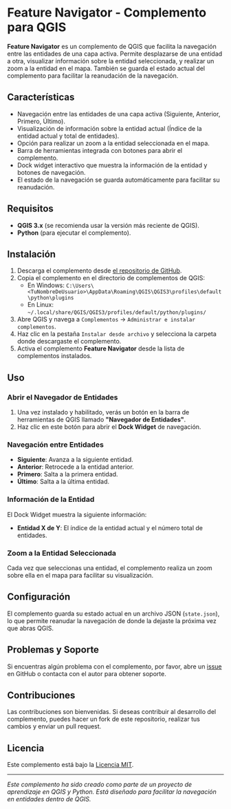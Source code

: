 # Feature Navigator - Complemento para QGIS

**Feature Navigator** es un complemento de QGIS que facilita la navegación entre las entidades de una capa activa. Permite desplazarse de una entidad a otra, visualizar información sobre la entidad seleccionada, y realizar un zoom a la entidad en el mapa. También se guarda el estado actual del complemento para facilitar la reanudación de la navegación.

## Características

- Navegación entre las entidades de una capa activa (Siguiente, Anterior, Primero, Último).
- Visualización de información sobre la entidad actual (Índice de la entidad actual y total de entidades).
- Opción para realizar un zoom a la entidad seleccionada en el mapa.
- Barra de herramientas integrada con botones para abrir el complemento.
- Dock widget interactivo que muestra la información de la entidad y botones de navegación.
- El estado de la navegación se guarda automáticamente para facilitar su reanudación.

## Requisitos

- **QGIS 3.x** (se recomienda usar la versión más reciente de QGIS).
- **Python** (para ejecutar el complemento).

## Instalación

1. Descarga el complemento desde [el repositorio de GitHub](#).
2. Copia el complemento en el directorio de complementos de QGIS:
   - En Windows: `C:\Users\<TuNombreDeUsuario>\AppData\Roaming\QGIS\QGIS3\profiles\default\python\plugins`
   - En Linux: `~/.local/share/QGIS/QGIS3/profiles/default/python/plugins/`
3. Abre QGIS y navega a `Complementos` -> `Administrar e instalar complementos`.
4. Haz clic en la pestaña `Instalar desde archivo` y selecciona la carpeta donde descargaste el complemento.
5. Activa el complemento **Feature Navigator** desde la lista de complementos instalados.

## Uso

### Abrir el Navegador de Entidades

1. Una vez instalado y habilitado, verás un botón en la barra de herramientas de QGIS llamado **"Navegador de Entidades"**.
2. Haz clic en este botón para abrir el **Dock Widget** de navegación.

### Navegación entre Entidades

- **Siguiente**: Avanza a la siguiente entidad.
- **Anterior**: Retrocede a la entidad anterior.
- **Primero**: Salta a la primera entidad.
- **Último**: Salta a la última entidad.

### Información de la Entidad

El Dock Widget muestra la siguiente información:
- **Entidad X de Y**: El índice de la entidad actual y el número total de entidades.

### Zoom a la Entidad Seleccionada

Cada vez que seleccionas una entidad, el complemento realiza un zoom sobre ella en el mapa para facilitar su visualización.

## Configuración

El complemento guarda su estado actual en un archivo JSON (`state.json`), lo que permite reanudar la navegación de donde la dejaste la próxima vez que abras QGIS.

## Problemas y Soporte

Si encuentras algún problema con el complemento, por favor, abre un [issue](https://github.com/tuusuario/FeatureNavigator/issues) en GitHub o contacta con el autor para obtener soporte.

## Contribuciones

Las contribuciones son bienvenidas. Si deseas contribuir al desarrollo del complemento, puedes hacer un fork de este repositorio, realizar tus cambios y enviar un pull request.

## Licencia

Este complemento está bajo la [Licencia MIT](https://opensource.org/licenses/MIT).

---

*Este complemento ha sido creado como parte de un proyecto de aprendizaje en QGIS y Python. Está diseñado para facilitar la navegación en entidades dentro de QGIS.*
